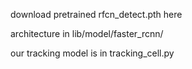 download pretrained rfcn_detect.pth here

architecture in lib/model/faster_rcnn/

our tracking model is in tracking_cell.py